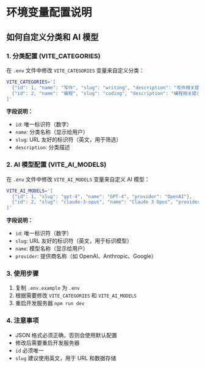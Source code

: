 # 环境变量配置说明

## 如何自定义分类和 AI 模型

### 1. 分类配置 (VITE_CATEGORIES)

在 `.env` 文件中修改 `VITE_CATEGORIES` 变量来自定义分类：

```bash
VITE_CATEGORIES='[
  {"id": 1, "name": "写作", "slug": "writing", "description": "写作相关提示词"},
  {"id": 2, "name": "编程", "slug": "coding", "description": "编程相关提示词"}
]'
```

**字段说明：**
- `id`: 唯一标识符（数字）
- `name`: 分类名称（显示给用户）
- `slug`: URL 友好的标识符（英文，用于筛选）
- `description`: 分类描述

### 2. AI 模型配置 (VITE_AI_MODELS)

在 `.env` 文件中修改 `VITE_AI_MODELS` 变量来自定义 AI 模型：

```bash
VITE_AI_MODELS='[
  {"id": 1, "slug": "gpt-4", "name": "GPT-4", "provider": "OpenAI"},
  {"id": 2, "slug": "claude-3-opus", "name": "Claude 3 Opus", "provider": "Anthropic"}
]'
```

**字段说明：**
- `id`: 唯一标识符（数字）
- `slug`: URL 友好的标识符（英文，用于标识模型）
- `name`: 模型名称（显示给用户）
- `provider`: 提供商名称（如 OpenAI、Anthropic、Google）

### 3. 使用步骤

1. 复制 `.env.example` 为 `.env`
2. 根据需要修改 `VITE_CATEGORIES` 和 `VITE_AI_MODELS`
3. 重启开发服务器 `npm run dev`

### 4. 注意事项

- JSON 格式必须正确，否则会使用默认配置
- 修改后需要重启开发服务器
- `id` 必须唯一
- `slug` 建议使用英文，用于 URL 和数据存储
